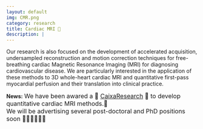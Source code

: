 ```yaml
---
layout: default
img: CMR.png
category: research
title: Cardiac MRI 🧲
description: |
---
```

  Our research is also focused on the development of accelerated acquisition, undersampled reconstruction and motion correction techniques for free-breathing cardiac Magnetic Resonance Imaging (MRI) for diagnosing cardiovascular disease. We are particularly interested in the application of these methods to 3D whole-heart cardiac MRI and quantitative first-pass myocardial perfusion and their translation into clinical practice.
 

**News:** <font size="3"> We have been awared a 🌟 [CaixaResearch](http://fundacionlacaixa.org/en/caixaresearch-health-research-call-2022-project-coronary-heart-disease) 🌟 to develop quantitative cardiac MRI methods.🎉 </font>  <br />
<font size="3"> We will be advertising several post-doctoral and PhD positions soon 👩🏽‍⚕️👩🏻‍💻 </font> 
